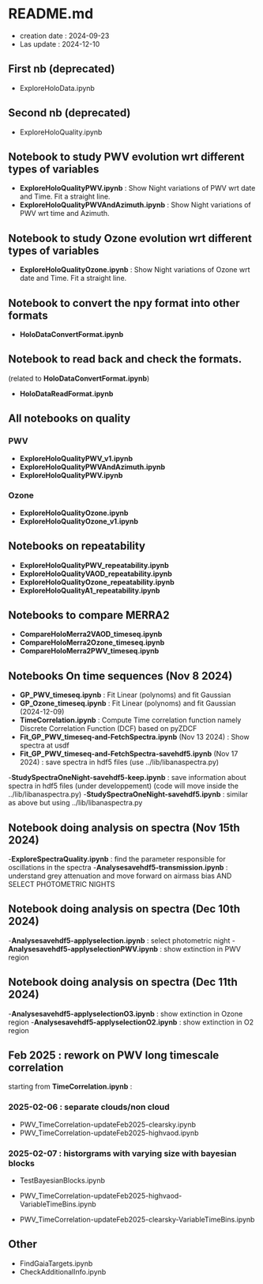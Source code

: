 # README.md

- creation date : 2024-09-23
- Las update : 2024-12-10 

## First nb (deprecated)
- ExploreHoloData.ipynb

## Second nb (deprecated)
- ExploreHoloQuality.ipynb

## Notebook to study PWV evolution wrt different types of variables
- **ExploreHoloQualityPWV.ipynb** : Show Night variations of PWV wrt date and Time. Fit a straight line.
- **ExploreHoloQualityPWVAndAzimuth.ipynb** : Show Night variations of PWV wrt time and Azimuth.

## Notebook to study Ozone evolution wrt different types of variables
- **ExploreHoloQualityOzone.ipynb** :  Show Night variations of Ozone wrt date and Time. Fit a straight line.


## Notebook to convert the npy format into other formats
- **HoloDataConvertFormat.ipynb**

## Notebook to read back and check the formats.
(related to **HoloDataConvertFormat.ipynb**)
- **HoloDataReadFormat.ipynb**



## All notebooks on quality
### PWV
- **ExploreHoloQualityPWV_v1.ipynb**
- **ExploreHoloQualityPWVAndAzimuth.ipynb**
- **ExploreHoloQualityPWV.ipynb**

### Ozone
- **ExploreHoloQualityOzone.ipynb**
- **ExploreHoloQualityOzone_v1.ipynb**

## Notebooks on repeatability

- **ExploreHoloQualityPWV_repeatability.ipynb**
- **ExploreHoloQualityVAOD_repeatability.ipynb**
- **ExploreHoloQualityOzone_repeatability.ipynb**
- **ExploreHoloQualityA1_repeatability.ipynb**

## Notebooks to compare MERRA2

- **CompareHoloMerra2VAOD_timeseq.ipynb**
- **CompareHoloMerra2Ozone_timeseq.ipynb**
- **CompareHoloMerra2PWV_timeseq.ipynb**

## Notebooks On time sequences (Nov 8 2024)

- **GP_PWV_timeseq.ipynb** : Fit Linear (polynoms) and fit Gaussian
- **GP_Ozone_timeseq.ipynb** : Fit Linear (polynoms) and fit Gaussian (2024-12-09)
- **TimeCorrelation.ipynb** : Compute Time correlation function namely Discrete Correlation Function (DCF) based on pyZDCF
- **Fit_GP_PWV_timeseq-and-FetchSpectra.ipynb** (Nov 13 2024) : Show spectra at usdf
- **Fit_GP_PWV_timeseq-and-FetchSpectra-savehdf5.ipynb** (Nov 17 2024) : save spectra in hdf5 files (use  ../lib/libanaspectra.py)

-**StudySpectraOneNight-savehdf5-keep.ipynb** : save information about spectra in hdf5 files (under developpement) (code will move inside the  ../lib/libanaspectra.py)
-**StudySpectraOneNight-savehdf5.ipynb** : similar as above but using  ../lib/libanaspectra.py

## Notebook doing analysis on spectra (Nov 15th 2024)
-**ExploreSpectraQuality.ipynb** : find the parameter responsible for oscillations in the spectra
-**Analysesavehdf5-transmission.ipynb** : understand grey attenuation and move forward on airmass bias AND SELECT PHOTOMETRIC NIGHTS

## Notebook doing analysis on spectra (Dec 10th 2024)
-**Analysesavehdf5-applyselection.ipynb** : select photometric night
-**Analysesavehdf5-applyselectionPWV.ipynb** : show extinction in PWV region

## Notebook doing analysis on spectra (Dec 11th 2024)
-**Analysesavehdf5-applyselectionO3.ipynb** : show extinction in Ozone region
-**Analysesavehdf5-applyselectionO2.ipynb** : show extinction in O2 region


## Feb 2025 : rework on PWV long timescale correlation 

starting from  **TimeCorrelation.ipynb** :
### 2025-02-06 : separate clouds/non cloud
- PWV_TimeCorrelation-updateFeb2025-clearsky.ipynb
- PWV_TimeCorrelation-updateFeb2025-highvaod.ipynb

### 2025-02-07 : historgrams with varying size with bayesian blocks
- TestBayesianBlocks.ipynb

- PWV_TimeCorrelation-updateFeb2025-highvaod-VariableTimeBins.ipynb
- PWV_TimeCorrelation-updateFeb2025-clearsky-VariableTimeBins.ipynb

## Other

- FindGaiaTargets.ipynb
- CheckAdditionalInfo.ipynb

